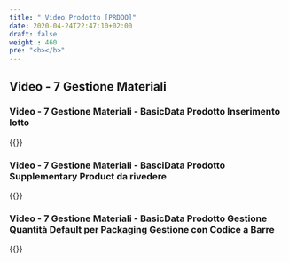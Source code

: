 ```yaml
---
title: " Video Prodotto [PRDOO]"
date: 2020-04-24T22:47:10+02:00
draft: false
weight : 460
pre: "<b></b>"
---
```


## Video - 7 Gestione Materiali

### Video - 7 Gestione Materiali - BasicData Prodotto Inserimento lotto
{{<youtube voBwasAboM4>}}

### Video - 7 Gestione Materiali - BasciData Prodotto Supplementary Product da rivedere
{{<youtube k2EyCK0CBJ0>}}

### Video - 7 Gestione Materiali - BasicData Prodotto Gestione Quantità Default per Packaging   Gestione con Codice a Barre
{{<youtube IkfERa-Fkfw>}}
